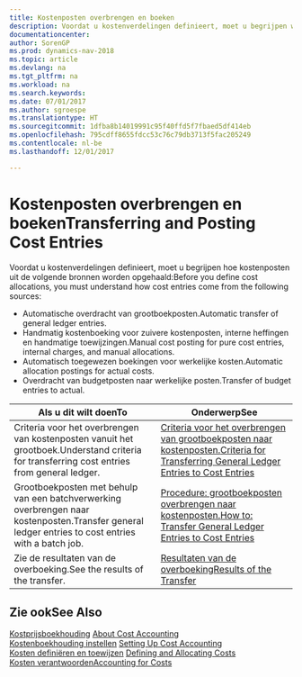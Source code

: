 ```yaml
---
title: Kostenposten overbrengen en boeken
description: Voordat u kostenverdelingen definieert, moet u begrijpen waar kostenposten vandaankomen.
documentationcenter: 
author: SorenGP
ms.prod: dynamics-nav-2018
ms.topic: article
ms.devlang: na
ms.tgt_pltfrm: na
ms.workload: na
ms.search.keywords: 
ms.date: 07/01/2017
ms.author: sgroespe
ms.translationtype: HT
ms.sourcegitcommit: 1dfba8b14019991c95f40ffd5f7fbaed5df414eb
ms.openlocfilehash: 795cdff8655fdcc53c76c79db3713f5fac205249
ms.contentlocale: nl-be
ms.lasthandoff: 12/01/2017

---
```

# <a name="transferring-and-posting-cost-entries"></a><span data-ttu-id="7923f-103">Kostenposten overbrengen en boeken</span><span class="sxs-lookup"><span data-stu-id="7923f-103">Transferring and Posting Cost Entries</span></span>
<span data-ttu-id="7923f-104">Voordat u kostenverdelingen definieert, moet u begrijpen hoe kostenposten uit de volgende bronnen worden opgehaald:</span><span class="sxs-lookup"><span data-stu-id="7923f-104">Before you define cost allocations, you must understand how cost entries come from the following sources:</span></span>  

-   <span data-ttu-id="7923f-105">Automatische overdracht van grootboekposten.</span><span class="sxs-lookup"><span data-stu-id="7923f-105">Automatic transfer of general ledger entries.</span></span>  
-   <span data-ttu-id="7923f-106">Handmatig kostenboeking voor zuivere kostenposten, interne heffingen en handmatige toewijzingen.</span><span class="sxs-lookup"><span data-stu-id="7923f-106">Manual cost posting for pure cost entries, internal charges, and manual allocations.</span></span>  
-   <span data-ttu-id="7923f-107">Automatisch toegewezen boekingen voor werkelijke kosten.</span><span class="sxs-lookup"><span data-stu-id="7923f-107">Automatic allocation postings for actual costs.</span></span>  
-   <span data-ttu-id="7923f-108">Overdracht van budgetposten naar werkelijke posten.</span><span class="sxs-lookup"><span data-stu-id="7923f-108">Transfer of budget entries to actual.</span></span>  

|<span data-ttu-id="7923f-109">**Als u dit wilt doen**</span><span class="sxs-lookup"><span data-stu-id="7923f-109">**To**</span></span>|<span data-ttu-id="7923f-110">**Onderwerp**</span><span class="sxs-lookup"><span data-stu-id="7923f-110">**See**</span></span>|  
|------------|-------------|  
|<span data-ttu-id="7923f-111">Criteria voor het overbrengen van kostenposten vanuit het grootboek.</span><span class="sxs-lookup"><span data-stu-id="7923f-111">Understand criteria for transferring cost entries from general ledger.</span></span>|[<span data-ttu-id="7923f-112">Criteria voor het overbrengen van grootboekposten naar kostenposten.</span><span class="sxs-lookup"><span data-stu-id="7923f-112">Criteria for Transferring General Ledger Entries to Cost Entries</span></span>](finance-criteria-for-transferring-general-ledger-entries-to-cost-entries.md)|  
|<span data-ttu-id="7923f-113">Grootboekposten met behulp van een batchverwerking overbrengen naar kostenposten.</span><span class="sxs-lookup"><span data-stu-id="7923f-113">Transfer general ledger entries to cost entries with a batch job.</span></span>|[<span data-ttu-id="7923f-114">Procedure: grootboekposten overbrengen naar kostenposten.</span><span class="sxs-lookup"><span data-stu-id="7923f-114">How to: Transfer General Ledger Entries to Cost Entries</span></span>](finance-how-to-transfer-general-ledger-entries-to-cost-entries.md)|  
|<span data-ttu-id="7923f-115">Zie de resultaten van de overboeking.</span><span class="sxs-lookup"><span data-stu-id="7923f-115">See the results of the transfer.</span></span>|[<span data-ttu-id="7923f-116">Resultaten van de overboeking</span><span class="sxs-lookup"><span data-stu-id="7923f-116">Results of the Transfer</span></span>](finance-results-of-the-transfer.md)|  

## <a name="see-also"></a><span data-ttu-id="7923f-117">Zie ook</span><span class="sxs-lookup"><span data-stu-id="7923f-117">See Also</span></span>  
 <span data-ttu-id="7923f-118">[Kostprijsboekhouding](finance-about-cost-accounting.md) </span><span class="sxs-lookup"><span data-stu-id="7923f-118">[About Cost Accounting](finance-about-cost-accounting.md) </span></span>  
 <span data-ttu-id="7923f-119">[Kostenboekhouding instellen](finance-set-up-cost-accounting.md) </span><span class="sxs-lookup"><span data-stu-id="7923f-119">[Setting Up Cost Accounting](finance-set-up-cost-accounting.md) </span></span>  
 <span data-ttu-id="7923f-120">[Kosten definiëren en toewijzen](finance-define-and-allocate-costs.md) </span><span class="sxs-lookup"><span data-stu-id="7923f-120">[Defining and Allocating Costs](finance-define-and-allocate-costs.md) </span></span>  
 [<span data-ttu-id="7923f-121">Kosten verantwoorden</span><span class="sxs-lookup"><span data-stu-id="7923f-121">Accounting for Costs</span></span>](finance-manage-cost-accounting.md)

